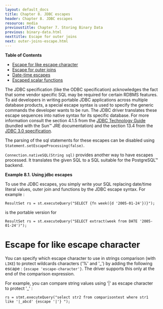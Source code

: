 ```yaml
---
layout: default_docs
title: Chapter 8. JDBC escapes
header: Chapter 8. JDBC escapes
resource: media
previoustitle: Chapter 7. Storing Binary Data
previous: binary-data.html
nexttitle: Escape for outer joins
next: outer-joins-escape.html
---
```


**Table of Contents**

* [Escape for like escape character](escapes.html#like-escape)
* [Escape for outer joins](outer-joins-escape.html)
* [Date-time escapes](escapes-datetime.html)
* [Escaped scalar functions](escaped-functions.html)

The JDBC specification (like the ODBC specification) acknowledges the fact that
some vendor specific SQL may be required for certain RDBMS features. To aid
developers in writing portable JDBC applications across multiple database products,
a special escape syntax is used to specify the generic commands the developer
wants to be run. The JDBC driver translates these escape sequences into native
syntax for its specific database. For more information consult the section 4.1.5
from the [JDBC Technology Guide](http://java.sun.com/j2se/1.4.2/docs/guide/jdbc/getstart/statement.html#999472)
(bundled with the Sun™ JRE documentation) and the section 13.4 from the
[JDBC 3.0 specification](http://java.sun.com/products/jdbc/download.html#corespec30).

The parsing of the sql statements for these escapes can be disabled using
`Statement.setEscapeProcessing(false)`. 

`Connection.nativeSQL(String sql)` provides another way to have escapes processed.
It translates the given SQL to a SQL suitable for the PostgreSQL™ backend.

<a name="escape-use-example"></a>
**Example 8.1. Using jdbc escapes**

To use the JDBC escapes, you simply write your SQL replacing date/time literal
values, outer join and functions by the JDBC escape syntax. For example :

`ResultSet rs = st.executeQuery("SELECT {fn week({d '2005-01-24'})}");`

is the portable version for

`ResultSet rs = st.executeQuery("SELECT extract(week from DATE '2005-01-24')");`

<a name="like-escape"></a>
# Escape for like escape character

You can specify which escape character to use in strings comparison (with `LIKE`)
to protect wildcards characters ('%' and '_') by adding the following escape :
`{escape 'escape-character'}`. The driver supports this only at the end of the
comparison expression.

For example, you can compare string values using '|' as escape character to protect '_' :

`rs = stmt.executeQuery("select str2 from comparisontest where str1 like '|_abcd' {escape '|'} ");`